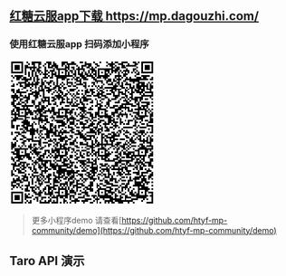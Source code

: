 ## [红糖云服app下载 https://mp.dagouzhi.com/ ](https://mp.dagouzhi.com/)

### 使用红糖云服app 扫码添加小程序

[![小程序码](./qrcode.png)](https://share.dagouzhi.com/#/pages/index/index?data=%7B%22type%22%3A%22app%22%2C%22name%22%3A%22taro%E6%A8%A1%E6%9D%BF%22%2C%22projectname%22%3A%22taro%E6%A8%A1%E6%9D%BF%22%2C%22appid%22%3A%22__taro_temp_appid__%22%2C%22appUrlConfig%22%3A%22https%3A%2F%2Fraw.gitmirror.com%2Fhtyf-mp-community%2Fhtyf-mp%2Fmain%2Fmini-apps-template-taro%2Fdgz%2Fbuild%2Foutputs%2Fapp.json%22%2C%22zipUrl%22%3A%22https%3A%2F%2Fraw.gitmirror.com%2Fhtyf-mp-community%2Fhtyf-mp%2Fmain%2Fmini-apps-template-taro%2Fdgz%2Fbuild%2Foutputs%2Fdist.dgz%22%7D)

>更多小程序demo 请查看[https://github.com/htyf-mp-community/demo](https://github.com/htyf-mp-community/demo)

## Taro API 演示
